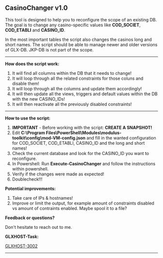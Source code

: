 ## CasinoChanger v1.0

This tool is designed to help you to reconfigure the scope of an existing DB.
The goal is to change any casino-specific values like **COD_SOCIET**, **COD_ETABLI** and **CASINO_ID**.

In the most important tables the script also changes the casinos long and short names.
The script should be able to manage newer and older versions of GLX-DB. JKP-DB is not part of the scope.

---

**How does the script work:**

1. It will find all columns within the DB that it needs to change!
2. It will loop through all the related constraints for those coluns and disable them!
3. It will loop through all the columns and update them accordingly!
4. It will then update all the views, triggers and default values within the DB with the new CASINO_IDs!
5. It will then reactivate all the previously disabled constraints!

---

**How to use the script:**

1. **IMPORTANT** - Before working with the script: **CREATE A SNAPSHOT!**
2. Edit **C:\Program Files\PowerShell\Modules\modulus-toolkit\config\mod-VM-config.json** and fill in the wanted configuration for COD_SOCIET, COD_ETABLI, CASINO_ID and the long and short names!
3. Check the current database and look for the CASINO_ID you want to reconfigure.
4. In Powershell: Run **Execute-CasinoChanger** and follow the instructions within powershell.
5. Verify if the changes were made as expected!
6. Doublecheck!!!


**Potential improvements:**

1. Take care of IPs & hostnames!
2. Improve or limit the output, for example amount of constraints disabled vs amount of contraints enabled. Maybe spool it to a file?

**Feedback or questions?**

Don't hesitate to reach out to me.

**GLXHOST-Task:**

[GLXHOST-3002](https://modulusgroup.atlassian.net/browse/GLXHOST-3002)

---